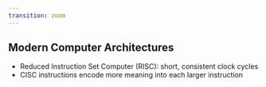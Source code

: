 ```yaml
---
transition: zoom
---
```


## Modern Computer Architectures

- Reduced Instruction Set Computer (RISC): short, consistent clock cycles  
- CISC instructions encode more meaning into each larger instruction  

